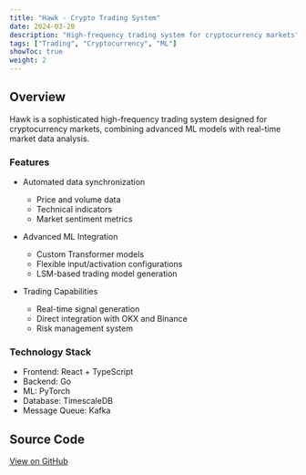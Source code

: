 ```yaml
---
title: "Hawk - Crypto Trading System"
date: 2024-03-20
description: "High-frequency trading system for cryptocurrency markets"
tags: ["Trading", "Cryptocurrency", "ML"]
showToc: true
weight: 2
---
```


## Overview

Hawk is a sophisticated high-frequency trading system designed for cryptocurrency markets, combining advanced ML models with real-time market data analysis.

### Features

- Automated data synchronization
  - Price and volume data
  - Technical indicators
  - Market sentiment metrics

- Advanced ML Integration
  - Custom Transformer models
  - Flexible input/activation configurations
  - LSM-based trading model generation

- Trading Capabilities
  - Real-time signal generation
  - Direct integration with OKX and Binance
  - Risk management system

### Technology Stack

- Frontend: React + TypeScript
- Backend: Go
- ML: PyTorch
- Database: TimescaleDB
- Message Queue: Kafka

## Source Code

[View on GitHub](https://github.com/elanchou/hawk) 